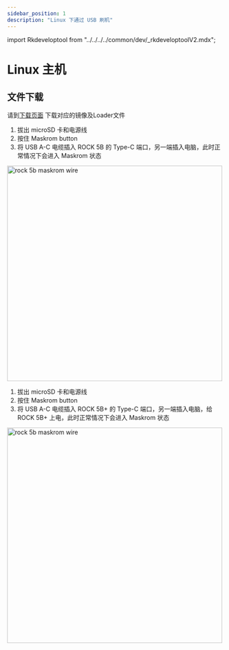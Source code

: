 ```yaml
---
sidebar_position: 1
description: "Linux 下通过 USB 刷机"
---
```


import Rkdeveloptool from "../../../../common/dev/\_rkdeveloptoolV2.mdx";

# Linux 主机

## 文件下载

请到[下载页面](../../download.md) 下载对应的镜像及Loader文件

<Rkdeveloptool model="rock-5b" release_num="39" desktop="kde" platform="linux" loader="rk3588_spl_loader_v1.08.111.bin">

<Tabs queryString="versions">
    <TabItem value="ROCK 5B">
        <ol>
            <li>拔出 microSD 卡和电源线</li>
            <li>按住 Maskrom button</li>
            <li>将 USB A-C 电缆插入 ROCK 5B 的 Type-C 端口，另一端插入电脑，此时正常情况下会进入 Maskrom 状态</li>
        </ol>
        <img src="/img/rock5b/rock-5b-typec-maskrom-400px.webp" alt="rock 5b maskrom wire" width="500" />
    </TabItem>
    <TabItem value="ROCK 5B+">
        <ol>
            <li>拔出 microSD 卡和电源线</li>
            <li>按住 Maskrom button</li>
            <li>将 USB A-C 电缆插入 ROCK 5B+ 的 Type-C 端口，另一端插入电脑，给 ROCK 5B+ 上电，此时正常情况下会进入 Maskrom 状态</li>
        </ol>
        <img src="/img/rock5b/rock-5bp-typec-maskrom.webp" alt="rock 5b maskrom wire" width="500" />
    </TabItem>
</Tabs>

</Rkdeveloptool>
